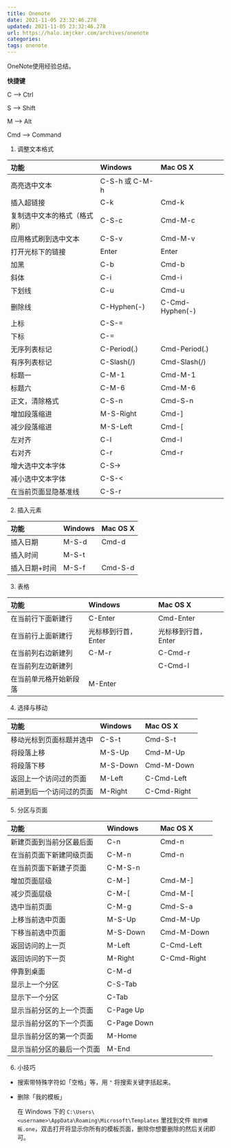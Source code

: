 ```yaml
---
title: Onenote
date: 2021-11-05 23:32:46.278
updated: 2021-11-05 23:32:46.278
url: https://halo.imjcker.com/archives/onenote
categories: 
tags: onenote
---
```



OneNote使用经验总结。


**快捷键**

C --> Ctrl

S --> Shift

M --> Alt

Cmd --> Command

1. 调整文本格式

| 功能                         | Windows        | Mac OS X        |
| :--------------------------- | :------------- | :-------------- |
| 高亮选中文本                 | C-S-h 或 C-M-h |                 |
| 插入超链接                   | C-k            | Cmd-k           |
| 复制选中文本的格式（格式刷） | C-S-c          | Cmd-M-c         |
| 应用格式刷到选中文本         | C-S-v          | Cmd-M-v         |
| 打开光标下的链接             | Enter          | Enter           |
| 加黑                         | C-b            | Cmd-b           |
| 斜体                         | C-i            | Cmd-i           |
| 下划线                       | C-u            | Cmd-u           |
| 删除线                       | C-Hyphen(-)    | C-Cmd-Hyphen(-) |
| 上标                         | C-S-=          |                 |
| 下标                         | C-=            |                 |
| 无序列表标记                 | C-Period(.)    | Cmd-Period(.)   |
| 有序列表标记                 | C-Slash(/)     | Cmd-Slash(/)    |
| 标题一                       | C-M-1          | Cmd-M-1         |
| 标题六                       | C-M-6          | Cmd-M-6         |
| 正文，清除格式               | C-S-n          | Cmd-S-n         |
| 增加段落缩进                 | M-S-Right      | Cmd-]           |
| 减少段落缩进                 | M-S-Left       | Cmd-[           |
| 左对齐                       | C-l            | Cmd-l           |
| 右对齐                       | C-r            | Cmd-r           |
| 增大选中文本字体             | C-S->          |                 |
| 减小选中文本字体             | C-S-<          |                 |
| 在当前页面显隐基准线         | C-S-r          |                 |

2. 插入元素

| 功能          | Windows | Mac OS X |
| :------------ | :------ | :------- |
| 插入日期      | M-S-d   | Cmd-d    |
| 插入时间      | M-S-t   |          |
| 插入日期+时间 | M-S-f   | Cmd-S-d  |

3. 表格

| 功能                   | Windows             | Mac OS X            |
| :--------------------- | :------------------ | :------------------ |
| 在当前行下面新建行     | C-Enter             | Cmd-Enter           |
| 在当前行上面新建行     | 光标移到行首，Enter | 光标移到行首，Enter |
| 在当前列右边新建列     | C-M-r               | C-Cmd-r             |
| 在当前列左边新建列     |                     | C-Cmd-l             |
| 在当前单元格开始新段落 | M-Enter             |                     |

4. 选择与移动

| 功能                     | Windows  | Mac OS X    |
| :----------------------- | :------- | :---------- |
| 移动光标到页面标题并选中 | C-S-t    | Cmd-S-t     |
| 将段落上移               | M-S-Up   | Cmd-M-Up    |
| 将段落下移               | M-S-Down | Cmd-M-Down  |
| 返回上一个访问过的页面   | M-Left   | C-Cmd-Left  |
| 前进到后一个访问过的页面 | M-Right  | C-Cmd-Right |

5. 分区与页面

| 功能                       | Windows     | Mac OS X    |
| :------------------------- | :---------- | :---------- |
| 新建页面到当前分区最后面   | C-n         | Cmd-n       |
| 在当前页面下新建同级页面   | C-M-n       | Cmd-n       |
| 在当前页面下新建子页面     | C-M-S-n     |             |
| 增加页面层级               | C-M-]       | Cmd-M-]     |
| 减少页面层级               | C-M-[       | Cmd-M-[     |
| 选中当前页面               | C-M-g       | Cmd-S-a     |
| 上移当前选中页面           | M-S-Up      | Cmd-M-Up    |
| 下移当前选中页面           | M-S-Down    | Cmd-M-Down  |
| 返回访问的上一页           | M-Left      | C-Cmd-Left  |
| 返回访问的下一页           | M-Right     | C-Cmd-Right |
| 停靠到桌面                 | C-M-d       |             |
| 显示上一个分区             | C-S-Tab     |             |
| 显示下一个分区             | C-Tab       |             |
| 显示当前分区的上一个页面   | C-Page Up   |             |
| 显示当前分区的下一个页面   | C-Page Down |             |
| 显示当前分区的第一个页面   | M-Home      |             |
| 显示当前分区的最后一个页面 | M-End       |             |

6. 小技巧

* 搜索带特殊字符如「空格」等，用 `"` 将搜索关键字括起来。

* 删除「我的模板」

  在 Windows 下的 `C:\Users\<username>\AppData\Roaming\Microsoft\Templates` 里找到文件 `我的模板.one`，双击打开将显示你所有的模板页面，删除你想要删除的然后关闭即可。
